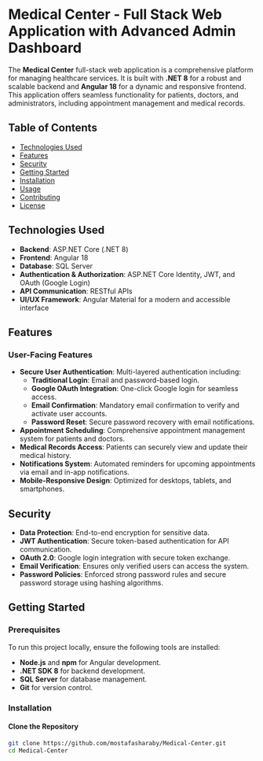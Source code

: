 # Medical Center - Full Stack Web Application with Advanced Admin Dashboard

The **Medical Center** full-stack web application is a comprehensive platform for managing healthcare services. It is built with **.NET 8** for a robust and scalable backend and **Angular 18** for a dynamic and responsive frontend. This application offers seamless functionality for patients, doctors, and administrators, including appointment management and medical records.

## Table of Contents
- [Technologies Used](#technologies-used)
- [Features](#features)
- [Security](#security)
- [Getting Started](#getting-started)
- [Installation](#installation)
- [Usage](#usage)
- [Contributing](#contributing)
- [License](#license)

## Technologies Used
- **Backend**: ASP.NET Core (.NET 8)
- **Frontend**: Angular 18
- **Database**: SQL Server
- **Authentication & Authorization**: ASP.NET Core Identity, JWT, and OAuth (Google Login)
- **API Communication**: RESTful APIs
- **UI/UX Framework**: Angular Material for a modern and accessible interface

## Features

### User-Facing Features
- **Secure User Authentication**: Multi-layered authentication including:
  - **Traditional Login**: Email and password-based login.
  - **Google OAuth Integration**: One-click Google login for seamless access.
  - **Email Confirmation**: Mandatory email confirmation to verify and activate user accounts.
  - **Password Reset**: Secure password recovery with email notifications.
- **Appointment Scheduling**: Comprehensive appointment management system for patients and doctors.
- **Medical Records Access**: Patients can securely view and update their medical history.
- **Notifications System**: Automated reminders for upcoming appointments via email and in-app notifications.
- **Mobile-Responsive Design**: Optimized for desktops, tablets, and smartphones.


## Security
- **Data Protection**: End-to-end encryption for sensitive data.
- **JWT Authentication**: Secure token-based authentication for API communication.
- **OAuth 2.0**: Google login integration with secure token exchange.
- **Email Verification**: Ensures only verified users can access the system.
- **Password Policies**: Enforced strong password rules and secure password storage using hashing algorithms.

## Getting Started

### Prerequisites
To run this project locally, ensure the following tools are installed:
- **Node.js** and **npm** for Angular development.
- **.NET SDK 8** for backend development.
- **SQL Server** for database management.
- **Git** for version control.

### Installation

#### Clone the Repository
```bash
git clone https://github.com/mostafasharaby/Medical-Center.git
cd Medical-Center
